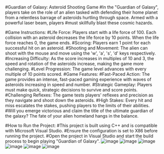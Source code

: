 
#Guardian of Galaxy: Asteroid Shooting Game
#In the "Guardian of Galaxy", players take on the role of an alien tasked with defending their home planet from a relentless barrage of asteroids hurtling through space. Armed with a powerful laser beam, players #must skillfully blast these cosmic hazards.

#Game Instructions:
#Life Force: Players start with a life force of 100. Each collision with an asteroid decreases the life force by 10 points. When the life force reaches 0, the game ends.
#Scoring: Players earn 1 point for each successful hit on an asteroid.
#Shooting and Movement: The alien can shoot with the mouse and move using the 'w', 'a', 's', 'd' keys respectively.
#Increasing Difficulty: As the score increases in multiples of 10 and 3, the speed and rotation of the asteroids increase, making the game more challenging.
#Level Progression: The game level advances with every multiple of 10 points scored.
#Game Features:
#Fast-Paced Action: The game provides an intense, fast-paced gaming experience with waves of asteroids increasing in speed and number.
#Strategic Gameplay: Players must make quick, strategic decisions to survive and score points.
#Challenging Reflexes: The game tests players' reflexes and precision as they navigate and shoot down the asteroids.
#High Stakes: Every hit and miss escalates the stakes, pushing players to the limits of their abilities.
#Will you emerge victorious and claim the title of the ultimate guardian of the galaxy? The fate of your alien homeland hangs in the balance.

#How to Run the Project:
#This project is built using C++ and is compatible with Microsoft Visual Studio.
#Ensure the configuration is set to X86 before running the project.
#Open the project in Visual Studio and start the build process to begin playing "Guardian of Galaxy".
![image](https://github.com/IshitaSuchdeva/space-shooter-game/assets/91798812/3d2a42d2-e365-4e7c-84fb-24173405b0f5)
![image](https://github.com/IshitaSuchdeva/space-shooter-game/assets/91798812/9e7284a6-9f50-437d-86ae-d4ccbe971bc5)
![image](https://github.com/IshitaSuchdeva/space-shooter-game/assets/91798812/6b41a4b8-7166-47c5-bc8a-9e4c77a683aa)
![image](https://github.com/IshitaSuchdeva/space-shooter-game/assets/91798812/3680db7a-0c7d-47c6-a2fb-d6802bbdc5f3)
![image](https://github.com/IshitaSuchdeva/space-shooter-game/assets/91798812/259b9398-a641-4aac-ae23-1a399339351b)
![image](https://github.com/IshitaSuchdeva/space-shooter-game/assets/91798812/f581da1d-3c2e-46b6-97a4-655b7c6dd817)

